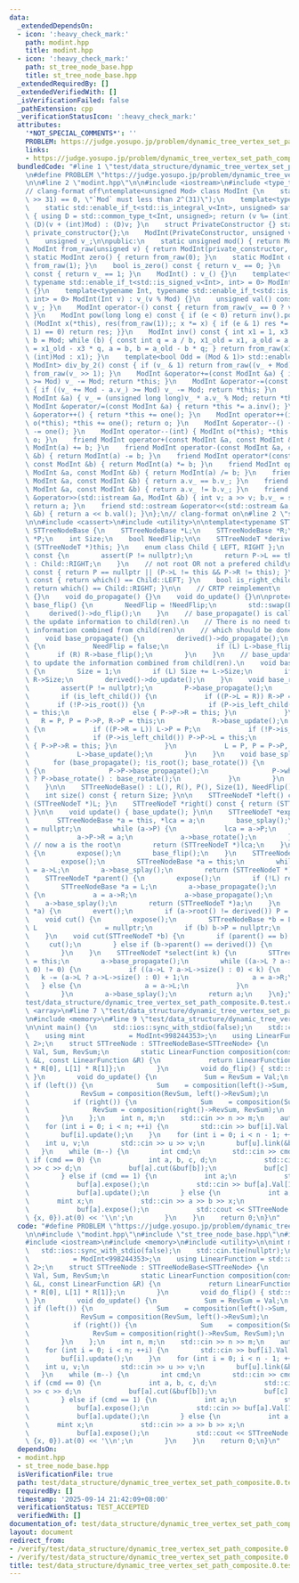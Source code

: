 ```yaml
---
data:
  _extendedDependsOn:
  - icon: ':heavy_check_mark:'
    path: modint.hpp
    title: modint.hpp
  - icon: ':heavy_check_mark:'
    path: st_tree_node_base.hpp
    title: st_tree_node_base.hpp
  _extendedRequiredBy: []
  _extendedVerifiedWith: []
  _isVerificationFailed: false
  _pathExtension: cpp
  _verificationStatusIcon: ':heavy_check_mark:'
  attributes:
    '*NOT_SPECIAL_COMMENTS*': ''
    PROBLEM: https://judge.yosupo.jp/problem/dynamic_tree_vertex_set_path_composite
    links:
    - https://judge.yosupo.jp/problem/dynamic_tree_vertex_set_path_composite
  bundledCode: "#line 1 \"test/data_structure/dynamic_tree_vertex_set_path_composite.0.test.cpp\"\
    \n#define PROBLEM \"https://judge.yosupo.jp/problem/dynamic_tree_vertex_set_path_composite\"\
    \n\n#line 2 \"modint.hpp\"\n\n#include <iostream>\n#include <type_traits>\n\n\
    // clang-format off\ntemplate<unsigned Mod> class ModInt {\n    static_assert((Mod\
    \ >> 31) == 0, \"`Mod` must less than 2^(31)\");\n    template<typename Int>\n\
    \    static std::enable_if_t<std::is_integral_v<Int>, unsigned> safe_mod(Int v)\
    \ { using D = std::common_type_t<Int, unsigned>; return (v %= (int)Mod) < 0 ?\
    \ (D)(v + (int)Mod) : (D)v; }\n    struct PrivateConstructor {} static inline\
    \ private_constructor{};\n    ModInt(PrivateConstructor, unsigned v) : v_(v) {}\n\
    \    unsigned v_;\n\npublic:\n    static unsigned mod() { return Mod; }\n    static\
    \ ModInt from_raw(unsigned v) { return ModInt(private_constructor, v); }\n   \
    \ static ModInt zero() { return from_raw(0); }\n    static ModInt one() { return\
    \ from_raw(1); }\n    bool is_zero() const { return v_ == 0; }\n    bool is_one()\
    \ const { return v_ == 1; }\n    ModInt() : v_() {}\n    template<typename Int,\
    \ typename std::enable_if_t<std::is_signed_v<Int>, int> = 0> ModInt(Int v) : v_(safe_mod(v))\
    \ {}\n    template<typename Int, typename std::enable_if_t<std::is_unsigned_v<Int>,\
    \ int> = 0> ModInt(Int v) : v_(v % Mod) {}\n    unsigned val() const { return\
    \ v_; }\n    ModInt operator-() const { return from_raw(v_ == 0 ? v_ : Mod - v_);\
    \ }\n    ModInt pow(long long e) const { if (e < 0) return inv().pow(-e); for\
    \ (ModInt x(*this), res(from_raw(1));; x *= x) { if (e & 1) res *= x; if ((e >>=\
    \ 1) == 0) return res; }}\n    ModInt inv() const { int x1 = 1, x3 = 0, a = val(),\
    \ b = Mod; while (b) { const int q = a / b, x1_old = x1, a_old = a; x1 = x3, x3\
    \ = x1_old - x3 * q, a = b, b = a_old - b * q; } return from_raw(x1 < 0 ? x1 +\
    \ (int)Mod : x1); }\n    template<bool Odd = (Mod & 1)> std::enable_if_t<Odd,\
    \ ModInt> div_by_2() const { if (v_ & 1) return from_raw((v_ + Mod) >> 1); return\
    \ from_raw(v_ >> 1); }\n    ModInt &operator+=(const ModInt &a) { if ((v_ += a.v_)\
    \ >= Mod) v_ -= Mod; return *this; }\n    ModInt &operator-=(const ModInt &a)\
    \ { if ((v_ += Mod - a.v_) >= Mod) v_ -= Mod; return *this; }\n    ModInt &operator*=(const\
    \ ModInt &a) { v_ = (unsigned long long)v_ * a.v_ % Mod; return *this; }\n   \
    \ ModInt &operator/=(const ModInt &a) { return *this *= a.inv(); }\n    ModInt\
    \ &operator++() { return *this += one(); }\n    ModInt operator++(int) { ModInt\
    \ o(*this); *this += one(); return o; }\n    ModInt &operator--() { return *this\
    \ -= one(); }\n    ModInt operator--(int) { ModInt o(*this); *this -= one(); return\
    \ o; }\n    friend ModInt operator+(const ModInt &a, const ModInt &b) { return\
    \ ModInt(a) += b; }\n    friend ModInt operator-(const ModInt &a, const ModInt\
    \ &b) { return ModInt(a) -= b; }\n    friend ModInt operator*(const ModInt &a,\
    \ const ModInt &b) { return ModInt(a) *= b; }\n    friend ModInt operator/(const\
    \ ModInt &a, const ModInt &b) { return ModInt(a) /= b; }\n    friend bool operator==(const\
    \ ModInt &a, const ModInt &b) { return a.v_ == b.v_; }\n    friend bool operator!=(const\
    \ ModInt &a, const ModInt &b) { return a.v_ != b.v_; }\n    friend std::istream\
    \ &operator>>(std::istream &a, ModInt &b) { int v; a >> v; b.v_ = safe_mod(v);\
    \ return a; }\n    friend std::ostream &operator<<(std::ostream &a, const ModInt\
    \ &b) { return a << b.val(); }\n};\n// clang-format on\n#line 2 \"st_tree_node_base.hpp\"\
    \n\n#include <cassert>\n#include <utility>\n\ntemplate<typename STTreeNodeT> class\
    \ STTreeNodeBase {\n    STTreeNodeBase *L;\n    STTreeNodeBase *R;\n    STTreeNodeBase\
    \ *P;\n    int Size;\n    bool NeedFlip;\n\n    STTreeNodeT *derived() { return\
    \ (STTreeNodeT *)this; }\n    enum class Child { LEFT, RIGHT };\n    Child which()\
    \ const {\n        assert(P != nullptr);\n        return P->L == this ? Child::LEFT\
    \ : Child::RIGHT;\n    }\n    // not root OR not a prefered child\n    bool is_root()\
    \ const { return P == nullptr || (P->L != this && P->R != this); }\n    bool is_left_child()\
    \ const { return which() == Child::LEFT; }\n    bool is_right_child() const {\
    \ return which() == Child::RIGHT; }\n\n    // CRTP reimplement\n    void do_flip()\
    \ {}\n    void do_propagate() {}\n    void do_update() {}\n\nprotected:\n    void\
    \ base_flip() {\n        NeedFlip = !NeedFlip;\n        std::swap(L, R);\n   \
    \     derived()->do_flip();\n    }\n    // base_propagate() is called to propagate\
    \ the update information to child(ren).\n    // There is no need to update the\
    \ information combined from child(ren)\n    // which should be done in base_update().\n\
    \    void base_propagate() {\n        derived()->do_propagate();\n        if (NeedFlip)\
    \ {\n            NeedFlip = false;\n            if (L) L->base_flip();\n     \
    \       if (R) R->base_flip();\n        }\n    }\n    // base_update() is called\
    \ to update the information combined from child(ren).\n    void base_update()\
    \ {\n        Size = 1;\n        if (L) Size += L->Size;\n        if (R) Size +=\
    \ R->Size;\n        derived()->do_update();\n    }\n    void base_rotate() {\n\
    \        assert(P != nullptr);\n        P->base_propagate();\n        base_propagate();\n\
    \        if (is_left_child()) {\n            if ((P->L = R)) R->P = P;\n     \
    \       if (!P->is_root()) {\n                if (P->is_left_child()) P->P->L\
    \ = this;\n                else { P->P->R = this; }\n            }\n         \
    \   R = P, P = P->P, R->P = this;\n            R->base_update();\n        } else\
    \ {\n            if ((P->R = L)) L->P = P;\n            if (!P->is_root()) {\n\
    \                if (P->is_left_child()) P->P->L = this;\n                else\
    \ { P->P->R = this; }\n            }\n            L = P, P = P->P, L->P = this;\n\
    \            L->base_update();\n        }\n    }\n    void base_splay() {\n  \
    \      for (base_propagate(); !is_root(); base_rotate()) {\n            if (!P->is_root())\
    \ {\n                P->P->base_propagate();\n                P->which() == which()\
    \ ? P->base_rotate() : base_rotate();\n            }\n        }\n        base_update();\n\
    \    }\n\n    STTreeNodeBase() : L(), R(), P(), Size(1), NeedFlip() {}\n\npublic:\n\
    \    int size() const { return Size; }\n\n    STTreeNodeT *left() const { return\
    \ (STTreeNodeT *)L; }\n    STTreeNodeT *right() const { return (STTreeNodeT *)R;\
    \ }\n\n    void update() { base_update(); }\n\n    STTreeNodeT *expose() {\n \
    \       STTreeNodeBase *a = this, *lca = a;\n        base_splay();\n        a->R\
    \ = nullptr;\n        while (a->P) {\n            lca = a->P;\n            lca->base_splay();\n\
    \            a->P->R = a;\n            a->base_rotate();\n        }\n        a->base_update();\
    \ // now a is the root\n        return (STTreeNodeT *)lca;\n    }\n    void evert()\
    \ {\n        expose();\n        base_flip();\n    }\n    STTreeNodeT *root() {\n\
    \        expose();\n        STTreeNodeBase *a = this;\n        while (a->L) a\
    \ = a->L;\n        a->base_splay();\n        return (STTreeNodeT *)a;\n    }\n\
    \    STTreeNodeT *parent() {\n        expose();\n        if (!L) return nullptr;\n\
    \        STTreeNodeBase *a = L;\n        a->base_propagate();\n        while (a->R)\
    \ {\n            a = a->R;\n            a->base_propagate();\n        }\n    \
    \    a->base_splay();\n        return (STTreeNodeT *)a;\n    }\n    void link(STTreeNodeT\
    \ *a) {\n        evert();\n        if (a->root() != derived()) P = a;\n    }\n\
    \    void cut() {\n        expose();\n        STTreeNodeBase *b = L;\n       \
    \ L                 = nullptr;\n        if (b) b->P = nullptr;\n        base_update();\n\
    \    }\n    void cut(STTreeNodeT *b) {\n        if (parent() == b) {\n       \
    \     cut();\n        } else if (b->parent() == derived()) {\n            b->cut();\n\
    \        }\n    }\n    STTreeNodeT *select(int k) {\n        STTreeNodeBase *a\
    \ = this;\n        a->base_propagate();\n        while ((a->L ? a->L->size() :\
    \ 0) != 0) {\n            if ((a->L ? a->L->size() : 0) < k) {\n             \
    \   k -= (a->L ? a->L->size() : 0) + 1;\n                a = a->R;\n         \
    \   } else {\n                a = a->L;\n            }\n            a->base_propagate();\n\
    \        }\n        a->base_splay();\n        return a;\n    }\n};\n#line 5 \"\
    test/data_structure/dynamic_tree_vertex_set_path_composite.0.test.cpp\"\n#include\
    \ <array>\n#line 7 \"test/data_structure/dynamic_tree_vertex_set_path_composite.0.test.cpp\"\
    \n#include <memory>\n#line 9 \"test/data_structure/dynamic_tree_vertex_set_path_composite.0.test.cpp\"\
    \n\nint main() {\n    std::ios::sync_with_stdio(false);\n    std::cin.tie(nullptr);\n\
    \    using mint           = ModInt<998244353>;\n    using LinearFunction = std::array<mint,\
    \ 2>;\n    struct STTreeNode : STTreeNodeBase<STTreeNode> {\n        LinearFunction\
    \ Val, Sum, RevSum;\n        static LinearFunction composition(const LinearFunction\
    \ &L, const LinearFunction &R) {\n            return LinearFunction{L[0] + L[1]\
    \ * R[0], L[1] * R[1]};\n        }\n        void do_flip() { std::swap(Sum, RevSum);\
    \ }\n        void do_update() {\n            Sum = RevSum = Val;\n           \
    \ if (left()) {\n                Sum    = composition(left()->Sum, Sum);\n   \
    \             RevSum = composition(RevSum, left()->RevSum);\n            }\n \
    \           if (right()) {\n                Sum    = composition(Sum, right()->Sum);\n\
    \                RevSum = composition(right()->RevSum, RevSum);\n            }\n\
    \        }\n    };\n    int n, m;\n    std::cin >> n >> m;\n    auto buf = std::make_unique<STTreeNode[]>(n);\n\
    \    for (int i = 0; i < n; ++i) {\n        std::cin >> buf[i].Val[1] >> buf[i].Val[0];\n\
    \        buf[i].update();\n    }\n    for (int i = 0; i < n - 1; ++i) {\n    \
    \    int u, v;\n        std::cin >> u >> v;\n        buf[u].link(&buf[v]);\n \
    \   }\n    while (m--) {\n        int cmd;\n        std::cin >> cmd;\n       \
    \ if (cmd == 0) {\n            int a, b, c, d;\n            std::cin >> a >> b\
    \ >> c >> d;\n            buf[a].cut(&buf[b]);\n            buf[c].link(&buf[d]);\n\
    \        } else if (cmd == 1) {\n            int a;\n            std::cin >> a;\n\
    \            buf[a].expose();\n            std::cin >> buf[a].Val[1] >> buf[a].Val[0];\n\
    \            buf[a].update();\n        } else {\n            int a, b;\n     \
    \       mint x;\n            std::cin >> a >> b >> x;\n            buf[b].evert();\n\
    \            buf[a].expose();\n            std::cout << STTreeNode::composition(buf[a].Sum,\
    \ {x, 0}).at(0) << '\\n';\n        }\n    }\n    return 0;\n}\n"
  code: "#define PROBLEM \"https://judge.yosupo.jp/problem/dynamic_tree_vertex_set_path_composite\"\
    \n\n#include \"modint.hpp\"\n#include \"st_tree_node_base.hpp\"\n#include <array>\n\
    #include <iostream>\n#include <memory>\n#include <utility>\n\nint main() {\n \
    \   std::ios::sync_with_stdio(false);\n    std::cin.tie(nullptr);\n    using mint\
    \           = ModInt<998244353>;\n    using LinearFunction = std::array<mint,\
    \ 2>;\n    struct STTreeNode : STTreeNodeBase<STTreeNode> {\n        LinearFunction\
    \ Val, Sum, RevSum;\n        static LinearFunction composition(const LinearFunction\
    \ &L, const LinearFunction &R) {\n            return LinearFunction{L[0] + L[1]\
    \ * R[0], L[1] * R[1]};\n        }\n        void do_flip() { std::swap(Sum, RevSum);\
    \ }\n        void do_update() {\n            Sum = RevSum = Val;\n           \
    \ if (left()) {\n                Sum    = composition(left()->Sum, Sum);\n   \
    \             RevSum = composition(RevSum, left()->RevSum);\n            }\n \
    \           if (right()) {\n                Sum    = composition(Sum, right()->Sum);\n\
    \                RevSum = composition(right()->RevSum, RevSum);\n            }\n\
    \        }\n    };\n    int n, m;\n    std::cin >> n >> m;\n    auto buf = std::make_unique<STTreeNode[]>(n);\n\
    \    for (int i = 0; i < n; ++i) {\n        std::cin >> buf[i].Val[1] >> buf[i].Val[0];\n\
    \        buf[i].update();\n    }\n    for (int i = 0; i < n - 1; ++i) {\n    \
    \    int u, v;\n        std::cin >> u >> v;\n        buf[u].link(&buf[v]);\n \
    \   }\n    while (m--) {\n        int cmd;\n        std::cin >> cmd;\n       \
    \ if (cmd == 0) {\n            int a, b, c, d;\n            std::cin >> a >> b\
    \ >> c >> d;\n            buf[a].cut(&buf[b]);\n            buf[c].link(&buf[d]);\n\
    \        } else if (cmd == 1) {\n            int a;\n            std::cin >> a;\n\
    \            buf[a].expose();\n            std::cin >> buf[a].Val[1] >> buf[a].Val[0];\n\
    \            buf[a].update();\n        } else {\n            int a, b;\n     \
    \       mint x;\n            std::cin >> a >> b >> x;\n            buf[b].evert();\n\
    \            buf[a].expose();\n            std::cout << STTreeNode::composition(buf[a].Sum,\
    \ {x, 0}).at(0) << '\\n';\n        }\n    }\n    return 0;\n}\n"
  dependsOn:
  - modint.hpp
  - st_tree_node_base.hpp
  isVerificationFile: true
  path: test/data_structure/dynamic_tree_vertex_set_path_composite.0.test.cpp
  requiredBy: []
  timestamp: '2025-09-14 21:42:09+08:00'
  verificationStatus: TEST_ACCEPTED
  verifiedWith: []
documentation_of: test/data_structure/dynamic_tree_vertex_set_path_composite.0.test.cpp
layout: document
redirect_from:
- /verify/test/data_structure/dynamic_tree_vertex_set_path_composite.0.test.cpp
- /verify/test/data_structure/dynamic_tree_vertex_set_path_composite.0.test.cpp.html
title: test/data_structure/dynamic_tree_vertex_set_path_composite.0.test.cpp
---
```

